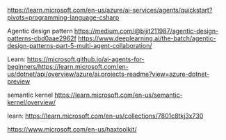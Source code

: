 https://learn.microsoft.com/en-us/azure/ai-services/agents/quickstart?pivots=programming-language-csharp

Agentic design pattern
https://medium.com/@bijit211987/agentic-design-patterns-cbd0aae2962f
https://www.deeplearning.ai/the-batch/agentic-design-patterns-part-5-multi-agent-collaboration/

Learn:
https://microsoft.github.io/ai-agents-for-beginners/https://learn.microsoft.com/en-us/dotnet/api/overview/azure/ai.projects-readme?view=azure-dotnet-preview

semantic kernel
https://learn.microsoft.com/en-us/semantic-kernel/overview/

learn:
https://learn.microsoft.com/en-us/collections/7801c8tkj3x730

https://www.microsoft.com/en-us/haxtoolkit/


